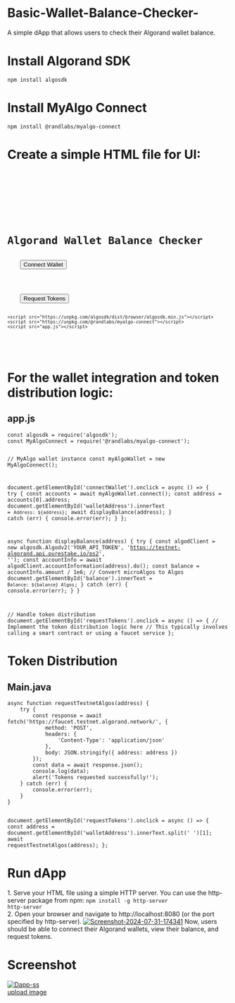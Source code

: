 # Basic-Wallet-Balance-Checker-
A simple dApp that allows users to check their Algorand wallet  balance.
<h1>Install Algorand SDK</h1>
<code>npm install algosdk</code>
<h1>Install MyAlgo Connect</h1>
<code>npm install @randlabs/myalgo-connect</code>
<h1>Create a simple HTML file for UI:</h1>
<code><!DOCTYPE html>
<html lang="en">
<head>
    <meta charset="UTF-8">
    <title>Algorand Wallet Balance Checker</title>
</head>
<body>
    <h1>Algorand Wallet Balance Checker</h1>
    <button id="connectWallet">Connect Wallet</button>
    <div id="walletAddress"></div>
    <div id="balance"></div>
    <button id="requestTokens">Request Tokens</button>

    <script src="https://unpkg.com/algosdk/dist/browser/algosdk.min.js"></script>
    <script src="https://unpkg.com/@randlabs/myalgo-connect"></script>
    <script src="app.js"></script>
</body>
</html>
</code>
<h1>For the wallet integration and token distribution logic:</h1>
<h2>app.js</h2>
<code>const algosdk = require('algosdk');
const MyAlgoConnect = require('@randlabs/myalgo-connect');

// MyAlgo wallet instance
const myAlgoWallet = new MyAlgoConnect();

document.getElementById('connectWallet').onclick = async () => {
    try {
        const accounts = await myAlgoWallet.connect();
        const address = accounts[0].address;
        document.getElementById('walletAddress').innerText = `Address: ${address}`;
        await displayBalance(address);
    } catch (err) {
        console.error(err);
    }
};

async function displayBalance(address) {
    try {
        const algodClient = new algosdk.Algodv2('YOUR_API_TOKEN', 'https://testnet-algorand.api.purestake.io/ps2', '');
        const accountInfo = await algodClient.accountInformation(address).do();
        const balance = accountInfo.amount / 1e6; // Convert microAlgos to Algos
        document.getElementById('balance').innerText = `Balance: ${balance} Algos`;
    } catch (err) {
        console.error(err);
    }
}

// Handle token distribution
document.getElementById('requestTokens').onclick = async () => {
    // Implement the token distribution logic here
    // This typically involves calling a smart contract or using a faucet service
};
</code>
<h1>Token Distribution</h1>
<h2>Main.java</h2>
<code>async function requestTestnetAlgos(address) {
    try {
        const response = await fetch('https://faucet.testnet.algorand.network/', {
            method: 'POST',
            headers: {
                'Content-Type': 'application/json'
            },
            body: JSON.stringify({ address: address })
        });
        const data = await response.json();
        console.log(data);
        alert('Tokens requested successfully!');
    } catch (err) {
        console.error(err);
    }
}

document.getElementById('requestTokens').onclick = async () => {
    const address = document.getElementById('walletAddress').innerText.split(' ')[1];
    await requestTestnetAlgos(address);
};
</code>
<h1>Run dApp</h1>
1. Serve your HTML file using a simple HTTP server. You can use the http-server package from npm:
<code>npm install -g http-server
http-server
</code>
2. Open your browser and navigate to http://localhost:8080 (or the port specified by http-server).
<a href="https://ibb.co/hmVyVrw"><img src="https://i.ibb.co/yQqXqK7/Screenshot-2024-07-31-174341.png" alt="Screenshot-2024-07-31-174341" border="0"></a>
Now, users should be able to connect their Algorand wallets, view their balance, and request tokens.
<h1>Screenshot</h1>
<a href="https://ibb.co/4JFZw3D"><img src="https://i.ibb.co/x32SKdc/Dapp-ss.png" alt="Dapp-ss" border="0"></a><br /><a target='_blank' href='https://imgbb.com/'>upload image</a><br />


